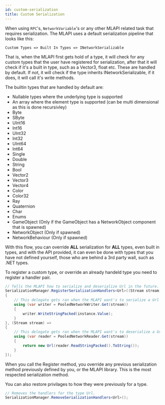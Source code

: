 ```yaml
---
id: custom-serialization
title: Custom Serialization
---
```


When using `RPC`'s, `NetworkVariable`'s or any other MLAPI related task that requires serialization. The MLAPI uses a default serialization pipeline that looks like this:

``
Custom Types => Built In Types => INetworkSerializable
``

That is, when the MLAPI first gets hold of a type, it will check for any custom types that the user have registered for serialization, after that it will check if it's a built in type, such as a Vector3, float etc. These are handled by default. If not, it will check if the type inherits INetworkSerializable, if it does, it will call it's write methods.

The builtin types that are handled by default are:

* Nullable types where the underlying type is supported
* An array where the element type is supported (can be multi dimensional as this is done recursivley)
* Byte
* SByte
* UInt16
* Int16
* UInt32
* Int32
* UInt64
* Int64
* Single
* Double
* String
* Bool
* Vector2
* Vector3
* Vector4
* Color
* Color32
* Ray
* Quaternion
* Char
* Enums
* GameObject (Only if the GameObject has a NetworkObject component that is spawned)
* NetworkObject (Only if spawned)
* NetworkBehaviour (Only if spawned)

With this flow, you can override **ALL** serialization for **ALL** types, even built in types, and with the API provided, it can even be done with types that you have not defined yourself, those who are behind a 3rd party wall, such as .NET types.

To register a custom type, or override an already handeld type you need to register a handler pair.

```csharp
// Tells the MLAPI how to serialize and deserialize Url in the future.
SerializationManager.RegisterSerializationHandlers<Url>((Stream stream, Url instance) =>
{
    // This delegate gets ran when the MLAPI want's to serialize a Url type to the stream.
    using (var writer = PooledNetworkWriter.Get(stream))
    {
        writer.WriteStringPacked(instance.Value);
    }
}, (Stream stream) =>
{
    // This delegate gets ran when the MLAPI want's to deserialize a Url type from the stream.
    using (var reader = PooledNetworkReader.Get(stream))
    {
        return new Url(reader.ReadStringPacked().ToString());
    }
});
```

When you call the Register method, you override any previous serialization method previously defined by you, or the MLAPI library. This is the most respected serialization method.

You can also restore privilages to how they were previously for a type.

```csharp
// Removes the handlers for the type Url.
SerializationManager.RemoveSerializationHandlers<Url>();
```
